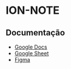 # ION-NOTE

## Documentação

- [Google Docs](https://docs.google.com/document/d/1nGE39Ax7wX3n_iJm-6GjWRH6cKXhr26AY6cxxemimUw/edit?usp=sharing)
- [Google Sheet](https://docs.google.com/spreadsheets/d/1r4ZvlXTNhJptGT0F5-UWnbarQIudFwXOU4vP07ThJlE/edit?usp=sharing)
- [Figma](https://www.figma.com/file/0ZbGLkP1NnqEoDrNNiGY5I/Prototipo?node-id=0%3A1)
